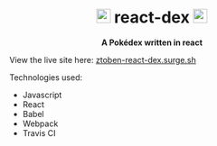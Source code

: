 <h1 align="center">
    <img src="https://user-images.githubusercontent.com/4007345/45507342-6cc9c380-b757-11e8-9c27-1db99b1de106.png" alt="loadable-components" title="Loadable Components" width="25">
    react-dex
        <img src="https://user-images.githubusercontent.com/4007345/45507342-6cc9c380-b757-11e8-9c27-1db99b1de106.png" alt="loadable-components" title="Loadable Components" width="25">
</h1>
<p align="center">
    <b>A Pokédex written in react</b>
</p>

View the live site here: [ztoben-react-dex.surge.sh](http://ztoben-react-dex.surge.sh)

Technologies used:
* Javascript
* React
* Babel
* Webpack
* Travis CI
